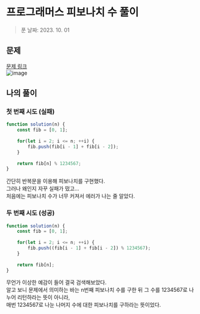 # 프로그래머스 피보나치 수 풀이
> 푼 날짜: 2023. 10. 01
## 문제
[문제 링크](https://school.programmers.co.kr/learn/courses/30/lessons/12945)  
![image](https://github.com/makepin2r/TIL/assets/39889583/2919a25a-77b5-4794-aa27-732fb173aae1)

## 나의 풀이
### 첫 번째 시도 (실패)
```javascript
function solution(n) {
    const fib = [0, 1];
    
    for(let i = 2; i <= n; ++i) {
        fib.push(fib[i - 1] + fib[i - 2]);
    }
    
    return fib[n] % 1234567;
}
```
간단히 반복문을 이용해 피보나치를 구현했다.  
그러나 왜인지 자꾸 실패가 떴고...  
처음에는 피보나치 수가 너무 커져서 에러가 나는 줄 알았다.   
### 두 번째 시도 (성공)
```javascript
function solution(n) {
    const fib = [0, 1];
    
    for(let i = 2; i <= n; ++i) {
        fib.push((fib[i - 1] + fib[i - 2]) % 1234567);
    }
    
    return fib[n];
}
```
무언가 이상한 예감이 들어 결국 검색해보았다.  
알고 보니 문제에서 의미하는 바는 n번째 피보나치 수를 구한 뒤 그 수를 1234567로 나누어 리턴하라는 뜻이 아니라,  
매번 1234567로 나눈 나머지 수에 대한 피보나치를 구하라는 뜻이었다.

